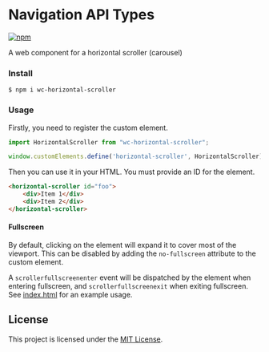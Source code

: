# Navigation API Types

[![npm](https://img.shields.io/npm/v/wc-horizontal-scroller.svg?style=flat-square)](https://www.npmjs.com/package/wc-horizontal-scroller)

A web component for a horizontal scroller (carousel)

### Install

```shell
$ npm i wc-horizontal-scroller
```
### Usage

Firstly, you need to register the custom element.

```js
import HorizontalScroller from "wc-horizontal-scroller";

window.customElements.define('horizontal-scroller', HorizontalScroller);
```

Then you can use it in your HTML. You must provide an ID for the element.

```html
<horizontal-scroller id="foo">
    <div>Item 1</div>
    <div>Item 2</div>
</horizontal-scroller>
```

#### Fullscreen

By default, clicking on the element will expand it to cover most of the viewport. This can be disabled by adding the `no-fullscreen` attribute to the custom element.

A `scrollerfullscreenenter` event will be dispatched by the element when entering fullscreen, and `scrollerfullscreenexit` when exiting fullscreen. See [index.html](https://github.com/lukewarlow/navigation-api-types/blob/master/index.html) for an example usage.

## License

This project is licensed under the [MIT License](https://github.com/lukewarlow/navigation-api-types/blob/master/LICENSE).
